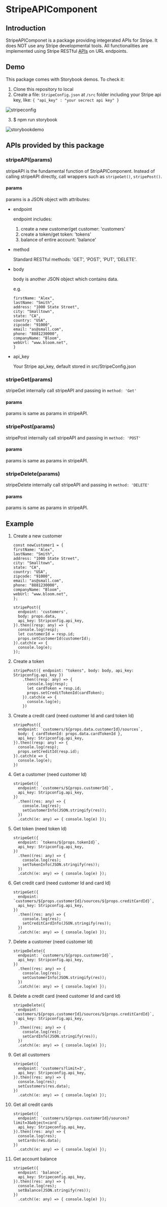 # StripeAPIComponent

## Introduction

StripeAPIComponet is a package providing integerated APIs for Stripe. It does NOT use any Stripe developmental tools. 
All functionalities are implemented using Stripe RESTful [APIs](https://stripe.com/docs/api) on URL endpoints.

## Demo

This package comes with Storybook demos. To check it:

1. Clone this repository to local
2. Create a file: `StripeConfig.json` at `/src` folder including your Stripe api key, like: `{ "api_key" : "your secrect api key" }`

![stripeconfig](pics/stripeconfig.jpg)

3. $ npm run storybook

![storybookdemo](pics/storybookdemo.jpg)


## APIs provided by this package

### stripeAPI(params)

stripeAPI is the fundamental function of StripAPIComponent. Instead of calling stripeAPI directly, call wrappers such as `stripeGet()`, `stripePost()`.

#### params

params is a JSON object with attributes:

* endpoint

	endpoint includes: 
	
	1. create a new customer/get customer: 'customers'
	2. create a token/get token: 'tokens'
	3. balance of entire account: 'balance'
	
* method

	Standard RESTful methods: 'GET', 'POST', 'PUT', 'DELETE'.

* body

	body is another JSON object which contains data.
	
	e.g. 
	
	```newCustomer1 = {
    firstName: "Alex",
    lastName: "Smith",
    address: "1000 State Street",
    city: "Smalltown",
    state: "CA",
    country: "USA",
    zipcode: "91000",
    email: "as@small.com",
    phone: "8881230000",
    companyName: "Bloom",
    webUrl: "www.bloom.net",
    }
	```
	
* api_key

	Your Stripe api_key, default stored in src/StripeConfig.json

### stripeGet(params)

stripeGet internally call stripeAPI and passing in `method: 'Get'`

#### params

params is same as params in stripeAPI.

### stripePost(params)

stripePost internally call stripeAPI and passing in `method: 'POST'`

#### params

params is same as params in stripeAPI.

### stripeDelete(params)

stripeDelete internally call stripeAPI and passing in `method: 'DELETE'`

#### params

params is same as params in stripeAPI.

		
## Example

1. Create a new customer

	```
	const newCustomer1 = {
    firstName: "Alex",
    lastName: "Smith",
    address: "1000 State Street",
    city: "Smalltown",
    state: "CA",
    country: "USA",
    zipcode: "91000",
    email: "as@small.com",
    phone: "8881230000",
    companyName: "Bloom",
    webUrl: "www.bloom.net",
	};
	
	stripePost({
      endpoint: 'customers',
      body: props.data,
      api_key: Stripconfig.api_key,
    }).then((resp: any) => {
      console.log(resp);
      let customerId = resp.id;
      props.setCustomerId(customerId);
    }).catch(e => {
      console.log(e);
    });
	```
2. Create a token

	```
	stripePost({ endpoint: "tokens", body: body, api_key: Stripconfig.api_key })
        .then((resp: any) => {
          console.log(resp);
          let cardToken = resp.id;
          props.setCreditTokenId(cardToken);
        }).catch(e => {
          console.log(e);
        })
	```
	
3. Create a credit card (need customer Id and card token Id)

	```
	stripePost({
      endpoint: `customers/${props.data.customerId}/sources`,
      body: { cardTokenId: props.data.cardTokenId },
      api_key: Stripconfig.api_key,
    }).then((resp: any) => {
      console.log(resp);
      props.setCreditId(resp.id);
    }).catch(e => {
      console.log(e);
    })
	```
	
4. Get a customer (need  customer Id)
	
	```
	stripeGet({
      endpoint: `customers/${props.customerId}`,
      api_key: Stripconfig.api_key,
    })
      .then((res: any) => {
        console.log(res);
        setCustomerInfo(JSON.stringify(res));
      })
      .catch((e: any) => { console.log(e) });
	```

5. Get token (need token Id)

	```
	stripeGet({
      endpoint: `tokens/${props.tokenId}`,
      api_key: Stripconfig.api_key,
    })
      .then((res: any) => {
        console.log(res);
        setTokenInfo(JSON.stringify(res));
      })
      .catch((e: any) => { console.log(e) });
	```
	
6. Get credit card (need customer Id and card Id)

	```
	stripeGet({
      endpoint: `customers/${props.customerId}/sources/${props.creditCardId}`,
      api_key: Stripconfig.api_key,
    })
      .then((res: any) => {
        console.log(res);
        setCreditCardInfo(JSON.stringify(res));
      })
      .catch((e: any) => { console.log(e) });
	```
	
7. Delete a customer (need customer Id)

	```
	stripeDelete({
      endpoint: `customers/${props.customerId}`,
      api_key: Stripconfig.api_key,
    })
      .then((res: any) => {
        console.log(res);
        setCustomerInfo(JSON.stringify(res));
      })
      .catch((e: any) => { console.log(e) });
	```
	
8. Delete a credit card (need customer Id and card Id)

	```
	stripeDelete({
      endpoint: `customers/${props.customerId}/sources/${props.creditCardId}`,
      api_key: Stripconfig.api_key,
    })
      .then((res: any) => {
        console.log(res);
        setCardInfo(JSON.stringify(res));
      })
      .catch((e: any) => { console.log(e) });
	```
	
9. Get all customers

	```
	stripeGet({
      endpoint: 'customers?limit=3',
      api_key: Stripeconfig.api_key,
    }).then((res: any) => {
      console.log(res);
      setCustomers(res.data);
    })
      .catch((e: any) => { console.log(e) });
	```

10. Get all credit cards

	```
	stripeGet({
      endpoint: `customers/${props.customerId}/sources?limit=3&object=card`,
      api_key: Stripeconfig.api_key,
    }).then((res: any) => {
      console.log(res);
      setCards(res.data);
    })
      .catch((e: any) => { console.log(e) });
	```
	
11. Get account balance

	```
	stripeGet({
      endpoint: 'balance',
      api_key: Stripeconfig.api_key,
    }).then((res: any) => {
      console.log(res);
      setBalance(JSON.stringify(res));
    })
      .catch((e: any) => { console.log(e) });
	```

